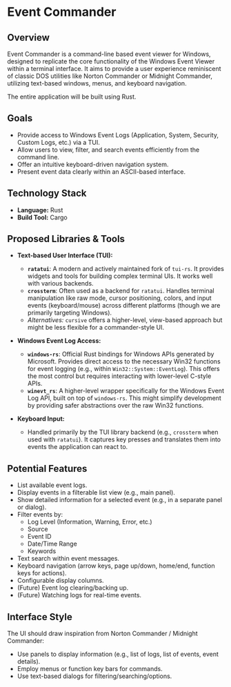 # Event Commander

## Overview

Event Commander is a command-line based event viewer for Windows, designed to replicate the core functionality of the Windows Event Viewer within a terminal interface. It aims to provide a user experience reminiscent of classic DOS utilities like Norton Commander or Midnight Commander, utilizing text-based windows, menus, and keyboard navigation.

The entire application will be built using Rust.

## Goals

*   Provide access to Windows Event Logs (Application, System, Security, Custom Logs, etc.) via a TUI.
*   Allow users to view, filter, and search events efficiently from the command line.
*   Offer an intuitive keyboard-driven navigation system.
*   Present event data clearly within an ASCII-based interface.

## Technology Stack

*   **Language:** Rust
*   **Build Tool:** Cargo

## Proposed Libraries & Tools

*   **Text-based User Interface (TUI):**
    *   **`ratatui`**: A modern and actively maintained fork of `tui-rs`. It provides widgets and tools for building complex terminal UIs. It works well with various backends.
    *   **`crossterm`**: Often used as a backend for `ratatui`. Handles terminal manipulation like raw mode, cursor positioning, colors, and input events (keyboard/mouse) across different platforms (though we are primarily targeting Windows).
    *   *Alternatives:* `cursive` offers a higher-level, view-based approach but might be less flexible for a commander-style UI.

*   **Windows Event Log Access:**
    *   **`windows-rs`**: Official Rust bindings for Windows APIs generated by Microsoft. Provides direct access to the necessary Win32 functions for event logging (e.g., within `Win32::System::EventLog`). This offers the most control but requires interacting with lower-level C-style APIs.
    *   **`winevt_rs`**: A higher-level wrapper specifically for the Windows Event Log API, built on top of `windows-rs`. This might simplify development by providing safer abstractions over the raw Win32 functions.

*   **Keyboard Input:**
    *   Handled primarily by the TUI library backend (e.g., `crossterm` when used with `ratatui`). It captures key presses and translates them into events the application can react to.

## Potential Features

*   List available event logs.
*   Display events in a filterable list view (e.g., main panel).
*   Show detailed information for a selected event (e.g., in a separate panel or dialog).
*   Filter events by:
    *   Log Level (Information, Warning, Error, etc.)
    *   Source
    *   Event ID
    *   Date/Time Range
    *   Keywords
*   Text search within event messages.
*   Keyboard navigation (arrow keys, page up/down, home/end, function keys for actions).
*   Configurable display columns.
*   (Future) Event log clearing/backing up.
*   (Future) Watching logs for real-time events.

## Interface Style

The UI should draw inspiration from Norton Commander / Midnight Commander:
*   Use panels to display information (e.g., list of logs, list of events, event details).
*   Employ menus or function key bars for commands.
*   Use text-based dialogs for filtering/searching/options. 